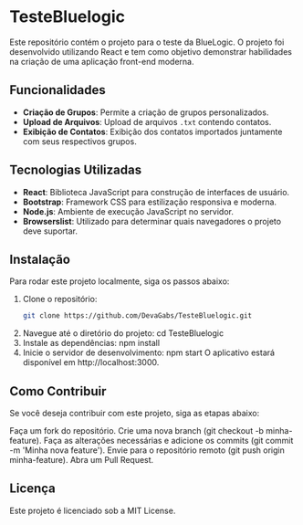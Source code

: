 # TesteBluelogic

Este repositório contém o projeto para o teste da BlueLogic. O projeto foi desenvolvido utilizando React e tem como objetivo demonstrar habilidades na criação de uma aplicação front-end moderna.

## Funcionalidades

- **Criação de Grupos**: Permite a criação de grupos personalizados.
- **Upload de Arquivos**: Upload de arquivos `.txt` contendo contatos.
- **Exibição de Contatos**: Exibição dos contatos importados juntamente com seus respectivos grupos.

## Tecnologias Utilizadas

- **React**: Biblioteca JavaScript para construção de interfaces de usuário.
- **Bootstrap**: Framework CSS para estilização responsiva e moderna.
- **Node.js**: Ambiente de execução JavaScript no servidor.
- **Browserslist**: Utilizado para determinar quais navegadores o projeto deve suportar.

## Instalação

Para rodar este projeto localmente, siga os passos abaixo:

1. Clone o repositório:
   ```bash
   git clone https://github.com/DevaGabs/TesteBluelogic.git
2. Navegue até o diretório do projeto:
    cd TesteBluelogic
3. Instale as dependências:
   npm install
4. Inicie o servidor de desenvolvimento:
   npm start
O aplicativo estará disponível em http://localhost:3000.

## Como Contribuir
Se você deseja contribuir com este projeto, siga as etapas abaixo:

Faça um fork do repositório.
Crie uma nova branch (git checkout -b minha-feature).
Faça as alterações necessárias e adicione os commits (git commit -m 'Minha nova feature').
Envie para o repositório remoto (git push origin minha-feature).
Abra um Pull Request.

## Licença

Este projeto é licenciado sob a MIT License.
